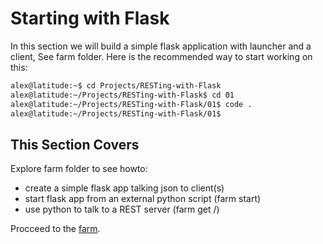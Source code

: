 # Starting with Flask

In this section we will build a simple flask application with launcher and a client,
See farm folder.  Here is the recommended way to start working on this:

```bash
alex@latitude:~$ cd Projects/RESTing-with-Flask
alex@latitude:~/Projects/RESTing-with-Flask$ cd 01
alex@latitude:~/Projects/RESTing-with-Flask/01$ code .
alex@latitude:~/Projects/RESTing-with-Flask/01$ 

```

## This Section Covers

Explore farm folder to see howto:

* create a simple flask app talking json to client(s)
* start flask app from an external python script (farm start)
* use python to talk to a REST server (farm get /)

Procceed to the [farm](farm).
